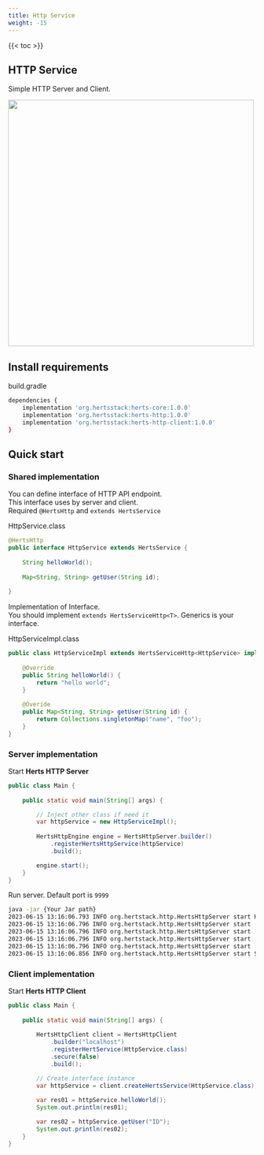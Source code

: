 ```yaml
---
title: Http Service
weight: -15
---
```


<!--more-->

{{< toc >}}

## HTTP Service
Simple HTTP Server and Client.

<img src="/img04.png" width="500"/>

## Install requirements

build.gradle
```bash
dependencies {
    implementation 'org.hertsstack:herts-core:1.0.0'
    implementation 'org.hertsstack:herts-http:1.0.0'
    implementation 'org.hertsstack:herts-http-client:1.0.0'
}
```

## Quick start

### Shared implementation

You can define interface of HTTP API endpoint.  
This interface uses by server and client.  
Required `@HertsHttp` and `extends HertsService`

HttpService.class
```java
@HertsHttp
public interface HttpService extends HertsService {
  
    String helloWorld();
    
    Map<String, String> getUser(String id);
    
}
```

Implementation of Interface.  
You should implement `extends HertsServiceHttp<T>`. Generics is your interface.

HttpServiceImpl.class
```java
public class HttpServiceImpl extends HertsServiceHttp<HttpService> implements HttpService {
    
    @Override
    public String helloWorld() {
        return "hello world";
    }
    
    @Overide
    public Map<String, String> getUser(String id) {
        return Collections.singletonMap("name", "foo");
    }
}
```

### Server implementation

Start **Herts HTTP Server**

```java
public class Main {
  
    public static void main(String[] args) {

        // Inject other class if need it
        var httpService = new HttpServiceImpl();
        
        HertsHttpEngine engine = HertsHttpServer.builder()
            .registerHertsHttpService(httpService)
            .build();

        engine.start();
    }
}
```

Run server. Default port is `9999`
```bash
java -jar {Your Jar path}
2023-06-15 13:16:06.793 INFO org.hertstack.http.HertsHttpServer start HttpServiceImpl endpoint.
2023-06-15 13:16:06.796 INFO org.hertstack.http.HertsHttpServer start [POST]    /api/HttpService/helloWorld
2023-06-15 13:16:06.796 INFO org.hertstack.http.HertsHttpServer start [OPTIONS] /api/HttpService/helloWorld
2023-06-15 13:16:06.796 INFO org.hertstack.http.HertsHttpServer start [POST]    /api/HttpService/getUser
2023-06-15 13:16:06.796 INFO org.hertstack.http.HertsHttpServer start [OPTIONS] /api/HttpService/getUser
2023-06-15 13:16:06.856 INFO org.hertstack.http.HertsHttpServer start Started Herts HTTP server. Port 9999
```

### Client implementation

Start **Herts HTTP Client**

```java
public class Main {
  
    public static void main(String[] args) {
      
        HertsHttpClient client = HertsHttpClient
            .builder("localhost")
            .registerHertService(HttpService.class)
            .secure(false)
            .build();

        // Create interface instance
        var httpService = client.createHertsService(HttpService.class);
        
        var res01 = httpService.helloWorld();
        System.out.println(res01);

        var res02 = httpService.getUser("ID");
        System.out.println(res02);
    }
}
```
